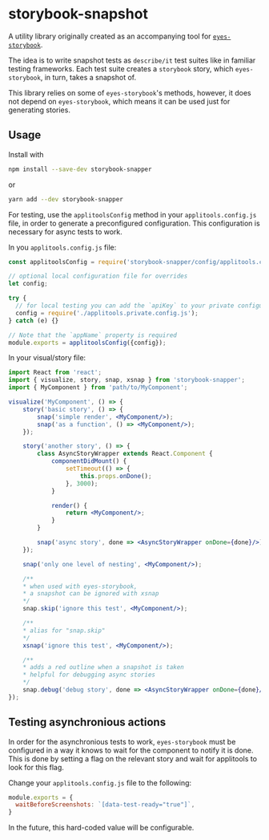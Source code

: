 # storybook-snapshot

A utility library originally created as an accompanying tool for [`eyes-storybook`](https://github.com/applitools/eyes-storybook).

The idea is to write snapshot tests as `describe/it` test suites like in familiar testing frameworks. Each test suite creates a `storybook` story, which `eyes-storybook`, in turn, takes a snapshot of.

This library relies on some of `eyes-storybook`'s methods, however, it does not depend on `eyes-storybook`, which means it can be used just for generating stories.

## Usage
Install with
```bash
npm install --save-dev storybook-snapper
```
or
```bash
yarn add --dev storybook-snapper
```

For testing, use the `applitoolsConfig` method in your `applitools.config.js` file, in order to generate a preconfigured configuration.
This configuration is necessary for async tests to work.

In you `applitools.config.js` file:
```js
const applitoolsConfig = require('storybook-snapper/config/applitools.config');

// optional local configuration file for overrides
let config;

try {
  // for local testing you can add the `apiKey` to your private configuration file
  config = require('./applitools.private.config.js');
} catch (e) {}

// Note that the `appName` property is required
module.exports = applitoolsConfig({config});
```

In your visual/story file:
```jsx
import React from 'react';
import { visualize, story, snap, xsnap } from 'storybook-snapper';
import { MyComponent } from 'path/to/MyComponent';

visualize('MyComponent', () => {
    story('basic story', () => {
        snap('simple render', <MyComponent/>);
        snap('as a function', () => <MyComponent/>);
    });

    story('another story', () => {
        class AsyncStoryWrapper extends React.Component {
            componentDidMount() {
                setTimeout(() => {
                    this.props.onDone();
                }, 3000);
            }

            render() {
                return <MyComponent/>;
            }
        }

        snap('async story', done => <AsyncStoryWrapper onDone={done}/>);
    });

    snap('only one level of nesting', <MyComponent/>);

    /**
    * when used with eyes-storybook,
    * a snapshot can be ignored with xsnap
    */
    snap.skip('ignore this test', <MyComponent/>);

    /**
    * alias for "snap.skip"
    */
    xsnap('ignore this test', <MyComponent/>);

    /**
    * adds a red outline when a snapshot is taken
    * helpful for debugging async stories
    */
    snap.debug('debug story', done => <AsyncStoryWrapper onDone={done}/>)
});
```

## Testing asynchronious actions

In order for the asynchronious tests to work, `eyes-storybook` must be configured in a way it knows to wait for the component to notify it is done. This is done by setting a flag on the relevant story and wait for applitools to look for this flag.

Change your `applitools.config.js` file to the following:
```js
module.exports = {
  waitBeforeScreenshots: `[data-test-ready="true"]`,
}
```

In the future, this hard-coded value will be configurable.

